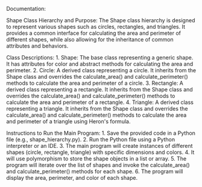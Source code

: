 Documentation:

Shape Class Hierarchy and Purpose:
The Shape class hierarchy is designed to represent various shapes such as circles, rectangles, and triangles. It provides a common interface for calculating the area and perimeter of different shapes, while also allowing for the inheritance of common attributes and behaviors.

Class Descriptions:
1.
Shape: The base class representing a generic shape. It has attributes for color and abstract methods for calculating the area and perimeter.
2.
Circle: A derived class representing a circle. It inherits from the Shape class and overrides the calculate_area() and calculate_perimeter() methods to calculate the area and perimeter of a circle.
3.
Rectangle: A derived class representing a rectangle. It inherits from the Shape class and overrides the calculate_area() and calculate_perimeter() methods to calculate the area and perimeter of a rectangle.
4.
Triangle: A derived class representing a triangle. It inherits from the Shape class and overrides the calculate_area() and calculate_perimeter() methods to calculate the area and perimeter of a triangle using Heron's formula.


Instructions to Run the Main Program:
1.
Save the provided code in a Python file (e.g., shape_hierarchy.py).
2.
Run the Python file using a Python interpreter or an IDE.
3.
The main program will create instances of different shapes (circle, rectangle, triangle) with specific dimensions and colors.
4.
It will use polymorphism to store the shape objects in a list or array.
5.
The program will iterate over the list of shapes and invoke the calculate_area() and calculate_perimeter() methods for each shape.
6.
The program will display the area, perimeter, and color of each shape.